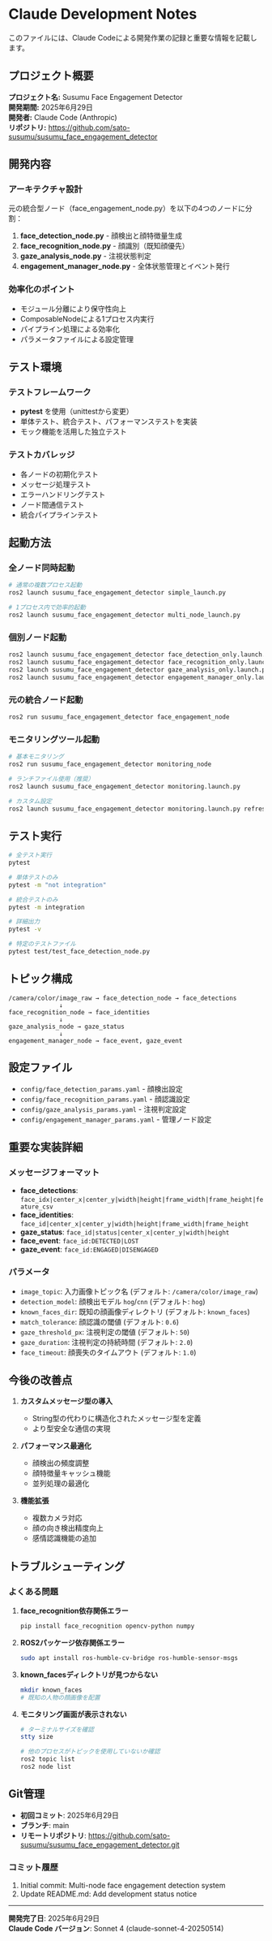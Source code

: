 # Claude Development Notes

このファイルには、Claude Codeによる開発作業の記録と重要な情報を記載します。

## プロジェクト概要

**プロジェクト名:** Susumu Face Engagement Detector  
**開発期間:** 2025年6月29日  
**開発者:** Claude Code (Anthropic)  
**リポジトリ:** https://github.com/sato-susumu/susumu_face_engagement_detector

## 開発内容

### アーキテクチャ設計
元の統合型ノード（face_engagement_node.py）を以下の4つのノードに分割：

1. **face_detection_node.py** - 顔検出と顔特徴量生成
2. **face_recognition_node.py** - 顔識別（既知顔優先）
3. **gaze_analysis_node.py** - 注視状態判定
4. **engagement_manager_node.py** - 全体状態管理とイベント発行

### 効率化のポイント
- モジュール分離により保守性向上
- ComposableNodeによる1プロセス内実行
- パイプライン処理による効率化
- パラメータファイルによる設定管理

## テスト環境

### テストフレームワーク
- **pytest** を使用（unittestから変更）
- 単体テスト、統合テスト、パフォーマンステストを実装
- モック機能を活用した独立テスト

### テストカバレッジ
- 各ノードの初期化テスト
- メッセージ処理テスト
- エラーハンドリングテスト
- ノード間通信テスト
- 統合パイプラインテスト

## 起動方法

### 全ノード同時起動
```bash
# 通常の複数プロセス起動
ros2 launch susumu_face_engagement_detector simple_launch.py

# 1プロセス内で効率的起動
ros2 launch susumu_face_engagement_detector multi_node_launch.py
```

### 個別ノード起動
```bash
ros2 launch susumu_face_engagement_detector face_detection_only.launch.py
ros2 launch susumu_face_engagement_detector face_recognition_only.launch.py
ros2 launch susumu_face_engagement_detector gaze_analysis_only.launch.py
ros2 launch susumu_face_engagement_detector engagement_manager_only.launch.py
```

### 元の統合ノード起動
```bash
ros2 run susumu_face_engagement_detector face_engagement_node
```

### モニタリングツール起動
```bash
# 基本モニタリング
ros2 run susumu_face_engagement_detector monitoring_node

# ランチファイル使用（推奨）
ros2 launch susumu_face_engagement_detector monitoring.launch.py

# カスタム設定
ros2 launch susumu_face_engagement_detector monitoring.launch.py refresh_rate:=0.5 show_content:=false log_to_file:=true
```

## テスト実行

```bash
# 全テスト実行
pytest

# 単体テストのみ
pytest -m "not integration"

# 統合テストのみ
pytest -m integration

# 詳細出力
pytest -v

# 特定のテストファイル
pytest test/test_face_detection_node.py
```

## トピック構成

```
/camera/color/image_raw → face_detection_node → face_detections
              ↓
face_recognition_node → face_identities
              ↓
gaze_analysis_node → gaze_status
              ↓
engagement_manager_node → face_event, gaze_event
```

## 設定ファイル

- `config/face_detection_params.yaml` - 顔検出設定
- `config/face_recognition_params.yaml` - 顔認識設定
- `config/gaze_analysis_params.yaml` - 注視判定設定
- `config/engagement_manager_params.yaml` - 管理ノード設定

## 重要な実装詳細

### メッセージフォーマット
- **face_detections**: `face_idx|center_x|center_y|width|height|frame_width|frame_height|feature_csv`
- **face_identities**: `face_id|center_x|center_y|width|height|frame_width|frame_height`
- **gaze_status**: `face_id|status|center_x|center_y|width|height`
- **face_event**: `face_id:DETECTED|LOST`
- **gaze_event**: `face_id:ENGAGED|DISENGAGED`

### パラメータ
- `image_topic`: 入力画像トピック名 (デフォルト: `/camera/color/image_raw`)
- `detection_model`: 顔検出モデル `hog`/`cnn` (デフォルト: `hog`)
- `known_faces_dir`: 既知の顔画像ディレクトリ (デフォルト: `known_faces`)
- `match_tolerance`: 顔認識の閾値 (デフォルト: `0.6`)
- `gaze_threshold_px`: 注視判定の閾値 (デフォルト: `50`)
- `gaze_duration`: 注視判定の持続時間 (デフォルト: `2.0`)
- `face_timeout`: 顔喪失のタイムアウト (デフォルト: `1.0`)

## 今後の改善点

1. **カスタムメッセージ型の導入**
   - String型の代わりに構造化されたメッセージ型を定義
   - より型安全な通信の実現

2. **パフォーマンス最適化**
   - 顔検出の頻度調整
   - 顔特徴量キャッシュ機能
   - 並列処理の最適化

3. **機能拡張**
   - 複数カメラ対応
   - 顔の向き検出精度向上
   - 感情認識機能の追加

## トラブルシューティング

### よくある問題
1. **face_recognition依存関係エラー**
   ```bash
   pip install face_recognition opencv-python numpy
   ```

2. **ROS2パッケージ依存関係エラー**
   ```bash
   sudo apt install ros-humble-cv-bridge ros-humble-sensor-msgs
   ```

3. **known_facesディレクトリが見つからない**
   ```bash
   mkdir known_faces
   # 既知の人物の顔画像を配置
   ```

4. **モニタリング画面が表示されない**
   ```bash
   # ターミナルサイズを確認
   stty size
   
   # 他のプロセスがトピックを使用していないか確認
   ros2 topic list
   ros2 node list
   ```

## Git管理

- **初回コミット**: 2025年6月29日
- **ブランチ**: main
- **リモートリポジトリ**: https://github.com/sato-susumu/susumu_face_engagement_detector.git

### コミット履歴
1. Initial commit: Multi-node face engagement detection system
2. Update README.md: Add development status notice

---

**開発完了日**: 2025年6月29日  
**Claude Code バージョン**: Sonnet 4 (claude-sonnet-4-20250514)